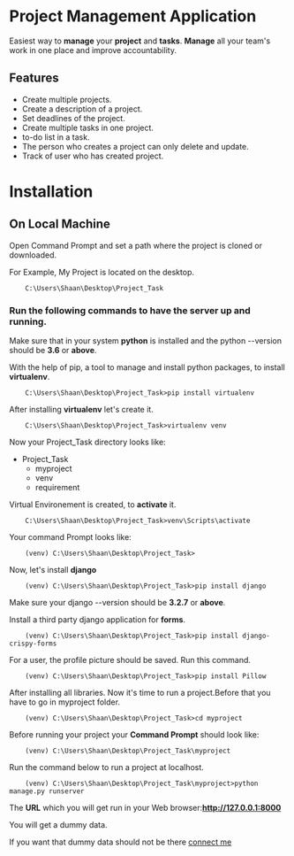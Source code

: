 # Project Management Application

Easiest way to **manage** your **project** and **tasks**. **Manage** all your team's work in one place and improve accountability.

## Features

* Create multiple projects.
* Create a description of a project.
* Set deadlines of the project.
* Create multiple tasks in one project.
* to-do list in a task.
* The person who creates a project can only delete and update.
* Track of user who has created project.

# Installation

## On Local Machine

Open Command Prompt and set a path where the project is cloned or downloaded.

For Example, My Project is located on the desktop.

```Command Prompt
    C:\Users\Shaan\Desktop\Project_Task
```

### Run the following commands to have the server up and running.

Make sure that in your system **python** is installed and the python --version should be **3.6** or **above**.

With the help of pip, a tool to manage and install python packages, to install **virtualenv**.

```Command Prompt
    C:\Users\Shaan\Desktop\Project_Task>pip install virtualenv
```
After installing **virtualenv** let's create it.

```Command Prompt
    C:\Users\Shaan\Desktop\Project_Task>virtualenv venv
```

Now your Project_Task directory looks like:

* Project_Task
    * myproject
    * venv
    * requirement

Virtual Environement is created, to **activate** it.

```Command Prompt
    C:\Users\Shaan\Desktop\Project_Task>venv\Scripts\activate
```

Your command Prompt looks like:

```Command Prompt
    (venv) C:\Users\Shaan\Desktop\Project_Task>
```

Now, let's install **django**

```Command Prompt
    (venv) C:\Users\Shaan\Desktop\Project_Task>pip install django
```

Make sure your django --version should be **3.2.7** or **above**.

Install a third party django application for **forms**.

```Command Prompt
    (venv) C:\Users\Shaan\Desktop\Project_Task>pip install django-crispy-forms
```

For a user, the profile picture should be saved. Run this command.

```Command Prompt
    (venv) C:\Users\Shaan\Desktop\Project_Task>pip install Pillow
```

After installing all libraries. Now it's time to run a project.Before that you have to go in myproject folder.

```Command Prompt
    (venv) C:\Users\Shaan\Desktop\Project_Task>cd myproject
```

Before running your project your **Command Prompt** should look like:

```Command Prompt
    (venv) C:\Users\Shaan\Desktop\Project_Task\myproject
```

Run the command below to run a project at localhost.

```Command Prompt
    (venv) C:\Users\Shaan\Desktop\Project_Task\myproject>python manage.py runserver
```

The **URL** which you will get run in your Web browser:**http://127.0.0.1:8000**

You will get a dummy data.

If you want that dummy data should not be there [connect me](https://www.linkedin.com/in/aadil-kadiwal)